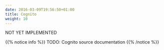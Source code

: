 ```yaml
---
date: 2016-03-09T19:56:50+01:00
title: Cognito
weight: 10
---
```

<span class="label label-warning">NOT YET IMPLEMENTED</span>

{{% notice info %}}
TODO: Cognito source documentation
{{% /notice %}}